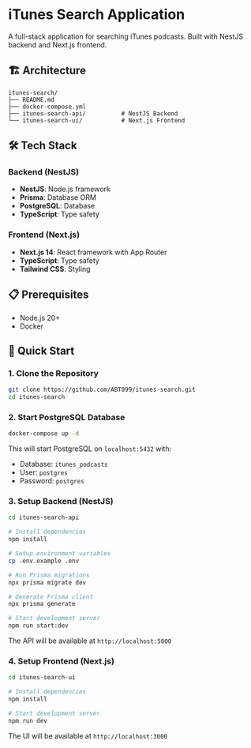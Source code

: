 # iTunes Search Application

A full-stack application for searching iTunes podcasts. Built with NestJS backend and Next.js frontend.

## 🏗️ Architecture

```
itunes-search/
├── README.md
├── docker-compose.yml
├── itunes-search-api/          # NestJS Backend
└── itunes-search-ui/           # Next.js Frontend
```

## 🛠️ Tech Stack

### Backend (NestJS)
- **NestJS**: Node.js framework
- **Prisma**: Database ORM
- **PostgreSQL**: Database
- **TypeScript**: Type safety

### Frontend (Next.js)
- **Next.js 14**: React framework with App Router
- **TypeScript**: Type safety
- **Tailwind CSS**: Styling

## 📋 Prerequisites

- Node.js 20+
- Docker

## 🚀 Quick Start

### 1. Clone the Repository
```bash
git clone https://github.com/ABT099/itunes-search.git
cd itunes-search
```

### 2. Start PostgreSQL Database
```bash
docker-compose up -d
```

This will start PostgreSQL on `localhost:5432` with:
- Database: `itunes_podcasts`
- User: `postgres`
- Password: `postgres`

### 3. Setup Backend (NestJS)
```bash
cd itunes-search-api

# Install dependencies
npm install

# Setup environment variables
cp .env.example .env

# Run Prisma migrations
npx prisma migrate dev

# Generate Prisma client
npx prisma generate

# Start development server
npm run start:dev
```

The API will be available at `http://localhost:5000`

### 4. Setup Frontend (Next.js)
```bash
cd itunes-search-ui

# Install dependencies
npm install

# Start development server
npm run dev
```

The UI will be available at `http://localhost:3000`
